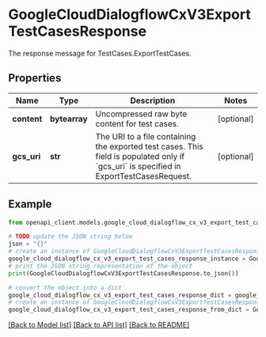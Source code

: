 # GoogleCloudDialogflowCxV3ExportTestCasesResponse

The response message for TestCases.ExportTestCases.

## Properties

Name | Type | Description | Notes
------------ | ------------- | ------------- | -------------
**content** | **bytearray** | Uncompressed raw byte content for test cases. | [optional] 
**gcs_uri** | **str** | The URI to a file containing the exported test cases. This field is populated only if &#x60;gcs_uri&#x60; is specified in ExportTestCasesRequest. | [optional] 

## Example

```python
from openapi_client.models.google_cloud_dialogflow_cx_v3_export_test_cases_response import GoogleCloudDialogflowCxV3ExportTestCasesResponse

# TODO update the JSON string below
json = "{}"
# create an instance of GoogleCloudDialogflowCxV3ExportTestCasesResponse from a JSON string
google_cloud_dialogflow_cx_v3_export_test_cases_response_instance = GoogleCloudDialogflowCxV3ExportTestCasesResponse.from_json(json)
# print the JSON string representation of the object
print(GoogleCloudDialogflowCxV3ExportTestCasesResponse.to_json())

# convert the object into a dict
google_cloud_dialogflow_cx_v3_export_test_cases_response_dict = google_cloud_dialogflow_cx_v3_export_test_cases_response_instance.to_dict()
# create an instance of GoogleCloudDialogflowCxV3ExportTestCasesResponse from a dict
google_cloud_dialogflow_cx_v3_export_test_cases_response_from_dict = GoogleCloudDialogflowCxV3ExportTestCasesResponse.from_dict(google_cloud_dialogflow_cx_v3_export_test_cases_response_dict)
```
[[Back to Model list]](../README.md#documentation-for-models) [[Back to API list]](../README.md#documentation-for-api-endpoints) [[Back to README]](../README.md)


